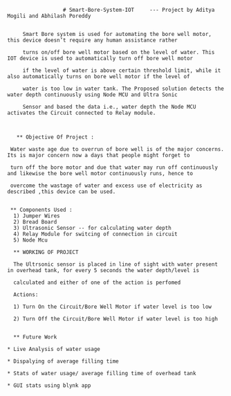                       # Smart-Bore-System-IOT     --- Project by Aditya Mogili and Abhilash Poreddy
                      
                      
         Smart Bore system is used for automating the bore well motor, this device doesn’t require any human assistance rather
         
         turns on/off bore well motor based on the level of water. This IOT device is used to automatically turn off bore well motor
         
         if the level of water is above certain threshold limit, while it also automatically turns on bore well motor if the level of
         
         water is too low in water tank. The Proposed solution detects the water depth continuously using Node MCU and Ultra Sonic 
         
         Sensor and based the data i.e., water depth the Node MCU activates the Circuit connected to Relay module.
         
         
         
       ** Objective Of Project :
    
     Water waste age due to overrun of bore well is of the major concerns. Its is major concern now a days that people might forget to 
     
     turn off the bore motor and due that water may run off continuously and likewise the bore well motor continuously runs, hence to
     
     overcome the wastage of water and excess use of electricity as described ,this device can be used.
     
     
     ** Components Used : 
      1) Jumper Wires
      2) Bread Board
      3) Ultrasonic Sensor -- for calculating water depth
      4) Relay Module for switcing of connection in circuit
      5) Node Mcu
      
      ** WORKING OF PROJECT
      
      The Ultrsonic sensor is placed in line of sight with water present in overhead tank, for every 5 seconds the water depth/level is 
      
      calculated and either of one of the action is perfomed
      
      Actions:
      
      1) Turn On the Circuit/Bore Well Motor if water level is too low
      
      2) Turn Off the Circuit/Bore Well Motor if water level is too high
      
      
      ** Future Work
    
    * Live Analysis of water usage
    
    * Dispalying of average filling time
    
    * Stats of water usage/ average filling time of overhead tank 
    
    * GUI stats using blynk app
    
    
      

     
